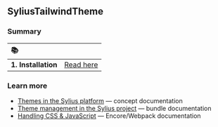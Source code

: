 ## SyliusTailwindTheme

### Summary

| 📚                  |                                            |
|:--------------------|-----------------------------------------------:|
| **1. Installation** |                   [Read here](installation.md) |

### Learn more

* [Themes in the Sylius platform](https://docs.sylius.com/en/latest/book/themes/themes.html) — concept documentation
* [Theme management in the Sylius project](https://github.com/Sylius/SyliusThemeBundle/blob/2.4/docs/index.md) — bundle documentation
* [Handling CSS & JavaScript](https://symfony.com/doc/current/frontend/encore/index.html) — Encore/Webpack documentation
